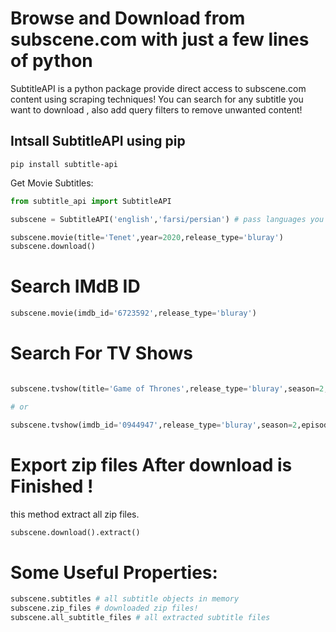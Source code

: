 # Browse and Download from subscene.com with just a few lines of python

SubtitleAPI is a python package provide direct access to subscene.com content using scraping techniques! You can search for any subtitle you want to download , also add query filters to remove unwanted content!
## Intsall SubtitleAPI using pip
```shell
pip install subtitle-api
```
Get Movie Subtitles:
```py
from subtitle_api import SubtitleAPI

subscene = SubtitleAPI('english','farsi/persian') # pass languages you want to have in results

subscene.movie(title='Tenet',year=2020,release_type='bluray')
subscene.download()
```
# Search IMdB ID
```py
subscene.movie(imdb_id='6723592',release_type='bluray')
```
# Search For TV Shows

```py

subscene.tvshow(title='Game of Thrones',release_type='bluray',season=2,episode=3)

# or

subscene.tvshow(imdb_id='0944947',release_type='bluray',season=2,episode=3)

```
# Export zip files After download is Finished !
this method extract all zip files.
```py
subscene.download().extract()

```
# Some Useful Properties:
```py
subscene.subtitles # all subtitle objects in memory
subscene.zip_files # downloaded zip files!
subscene.all_subtitle_files # all extracted subtitle files
```
